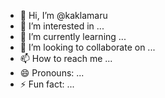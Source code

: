 - 👋 Hi, I’m @kaklamaru
- 👀 I’m interested in ...
- 🌱 I’m currently learning ...
- 💞️ I’m looking to collaborate on ...
- 📫 How to reach me ...
- 😄 Pronouns: ...
- ⚡ Fun fact: ...

<!---
kaklamaru/kaklamaru is a ✨ special ✨ repository because its `README.md` (this file) appears on your GitHub profile.
You can click the Preview link to take a look at your changes.
--->
